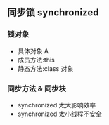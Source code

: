 ## 同步锁 synchronized

### 锁对象

- 具体对象 A
- 成员方法:this
- 静态方法:class 对象

### 同步方法 & 同步块

- synchronized 太大影响效率
- synchronized 太小线程不安全
